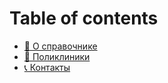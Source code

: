 # Table of contents

* [🧡 О справочнике](README.md)
* [🏥 Поликлиники](polikliniki.md)
* [📞 Контакты](Contacts.md)
